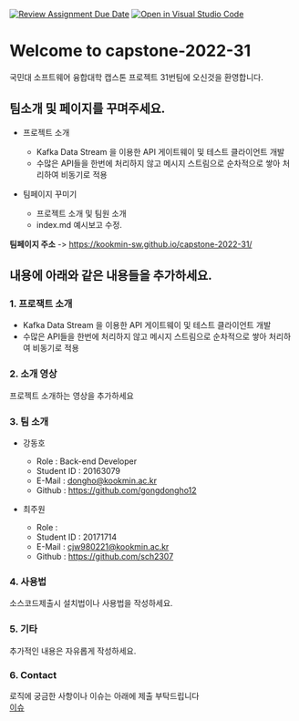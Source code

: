 [![Review Assignment Due Date](https://classroom.github.com/assets/deadline-readme-button-22041afd0340ce965d47ae6ef1cefeee28c7c493a6346c4f15d667ab976d596c.svg)](https://classroom.github.com/a/E--3axVr)
[![Open in Visual Studio Code](https://classroom.github.com/assets/open-in-vscode-f059dc9a6f8d3a56e377f745f24479a46679e63a5d9fe6f495e02850cd0d8118.svg)](https://classroom.github.com/online_ide?assignment_repo_id=7224539&assignment_repo_type=AssignmentRepo)
# Welcome to capstone-2022-31

국민대 소프트웨어 융합대학 캡스톤 프로젝트 31번팀에 오신것을 환영합니다.

## 팀소개 및 페이지를 꾸며주세요.

- 프로젝트 소개
  - Kafka Data Stream 을 이용한 API 게이트웨이 및 테스트 클라이언트 개발
  - 수많은 API들을 한번에 처리하지 않고 메시지 스트림으로 순차적으로 쌓아 처리하여 비동기로 적용

- 팀페이지 꾸미기
  - 프로젝트 소개 및 팀원 소개
  - index.md 예시보고 수정.

**팀페이지 주소** -> https://kookmin-sw.github.io/capstone-2022-31/

## 내용에 아래와 같은 내용들을 추가하세요.

### 1. 프로잭트 소개
- Kafka Data Stream 을 이용한 API 게이트웨이 및 테스트 클라이언트 개발
- 수많은 API들을 한번에 처리하지 않고 메시지 스트림으로 순차적으로 쌓아 처리하여 비동기로 적용

### 2. 소개 영상

프로젝트 소개하는 영상을 추가하세요

### 3. 팀 소개

* 강동호
  * Role : Back-end Developer
  * Student ID : 20163079
  * E-Mail : dongho@kookmin.ac.kr
  * Github : https://github.com/gongdongho12
  
* 최주원
  * Role :
  * Student ID : 20171714
  * E-Mail : cjw980221@kookmin.ac.kr
  * Github : https://github.com/sch2307

### 4. 사용법

소스코드제출시 설치법이나 사용법을 작성하세요.

### 5. 기타

추가적인 내용은 자유롭게 작성하세요.

### 6. Contact
로직에 궁금한 사항이나 이슈는 아래에 제출 부탁드립니다  
[이슈](https://github.com/kookmin-sw/capstone-2022-31/issues)